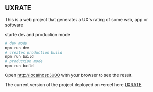 ## UXRATE

This is a web project that generates a UX's rating of some web, app or software

starte dev and production mode

```bash
# dev mode
npm run dev
# creates production build
npm run build
# production mode
npm run build
```

Open [http://localhost:3000](http://localhost:3000) with your browser to see the result.

The current version of the project deployed on vercel here [UXRATE](https://uxrate.onrender.com/)
